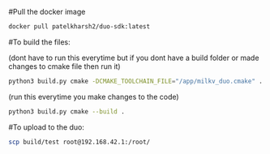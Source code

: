 #Pull the docker image
```bash
docker pull patelkharsh2/duo-sdk:latest
```

#To build the files:

 (dont have to run this everytime but if you dont have a build folder or made changes to cmake file then run it)
```bash
python3 build.py cmake -DCMAKE_TOOLCHAIN_FILE="/app/milkv_duo.cmake" ..
```

(run this everytime you make changes to the code)
```bash 
python3 build.py cmake --build . 
```


#To upload to the duo:
```bash
scp build/test root@192.168.42.1:/root/
```